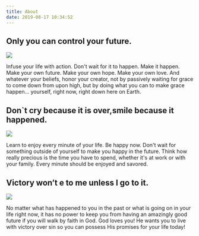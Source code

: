 ```yaml
---
title: About
date: 2019-08-17 10:34:52
---
```

## Only you can control your future. 
![](/images/about/theme1.jpeg)

Infuse your life with action. Don't wait for it to happen. Make it happen. Make your own future. Make your own hope. Make your own love. And whatever your beliefs, honor your creator, not by passively waiting for grace to come down from upon high, but by doing what you can to make grace happen... yourself, right now, right down here on Earth.

## Don`t cry because it is over,smile because it happened.
![](/images/about/theme2.jpeg)

Learn to enjoy every minute of your life. Be happy now. Don't wait for something outside of yourself to make you happy in the future. Think how really precious is the time you have to spend, whether it's at work or with your family. Every minute should be enjoyed and savored.

## Victory won’t e to me unless I go to it.
![](/images/about/theme3.jpeg)

No matter what has happened to you in the past or what is going on in your life right now, it has no power to keep you from having an amazingly good future if you will walk by faith in God. God loves you! He wants you to live with victory over sin so you can possess His promises for your life today!